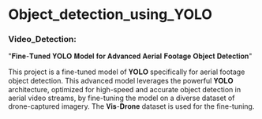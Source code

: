 # Object_detection_using_YOLO

### Video_Detection:
"𝐅𝐢𝐧𝐞-𝐓𝐮𝐧𝐞𝐝 𝐘𝐎𝐋𝐎 𝐌𝐨𝐝𝐞𝐥 𝐟𝐨𝐫 𝐀𝐝𝐯𝐚𝐧𝐜𝐞𝐝 𝐀𝐞𝐫𝐢𝐚𝐥 𝐅𝐨𝐨𝐭𝐚𝐠𝐞 𝐎𝐛𝐣𝐞𝐜𝐭 𝐃𝐞𝐭𝐞𝐜𝐭𝐢𝐨𝐧"

This project is a fine-tuned model of 𝐘𝐎𝐋𝐎 specifically for aerial footage object detection. This advanced model leverages the powerful 𝐘𝐎𝐋𝐎 architecture, optimized for high-speed and accurate object detection in aerial video streams, by fine-tuning the model on a diverse dataset of drone-captured imagery. The 𝐕𝐢𝐬-𝐃𝐫𝐨𝐧𝐞 dataset is used for the fine-tuning.

